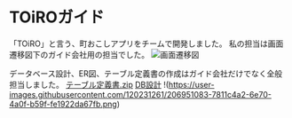 # TOiROガイド
「TOiRO」と言う、町おこしアプリをチームで開発しました。
私の担当は画面遷移図下のガイド会社用の担当でした。
![画面遷移図](https://user-images.githubusercontent.com/120231261/206952038-ba4765f5-265a-4052-9907-0662982c50bd.png)


データベース設計、ER図、テーブル定義書の作成はガイド会社だけでなく全般担当しました。
[テーブル定義書.zip](https://github.com/hamano-maker/TOiRO-Guide/files/10204183/-20221212T025351Z-001.zip)
[DB設計](https://github.com/hamano-maker/TOiRO-Guide/files/10204275/-.DB.pdf)
!(https://user-images.githubusercontent.com/120231261/206951083-7811c4a2-6e70-4a0f-b59f-fe1922da67fb.png)
